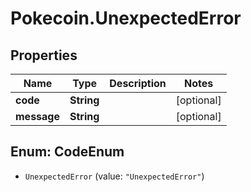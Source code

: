 # Pokecoin.UnexpectedError

## Properties

Name | Type | Description | Notes
------------ | ------------- | ------------- | -------------
**code** | **String** |  | [optional] 
**message** | **String** |  | [optional] 



## Enum: CodeEnum


* `UnexpectedError` (value: `"UnexpectedError"`)





